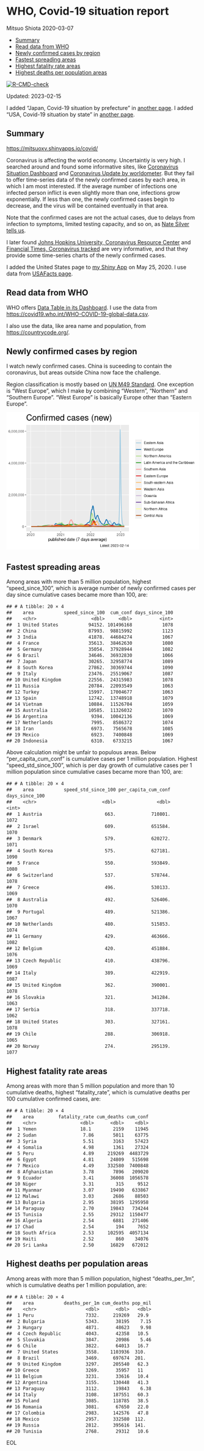 WHO, Covid-19 situation report
================
Mitsuo Shiota
2020-03-07

- <a href="#summary" id="toc-summary">Summary</a>
- <a href="#read-data-from-who" id="toc-read-data-from-who">Read data from
  WHO</a>
- <a href="#newly-confirmed-cases-by-region"
  id="toc-newly-confirmed-cases-by-region">Newly confirmed cases by
  region</a>
- <a href="#fastest-spreading-areas"
  id="toc-fastest-spreading-areas">Fastest spreading areas</a>
- <a href="#highest-fatality-rate-areas"
  id="toc-highest-fatality-rate-areas">Highest fatality rate areas</a>
- <a href="#highest-deaths-per-population-areas"
  id="toc-highest-deaths-per-population-areas">Highest deaths per
  population areas</a>

<!-- badges: start -->

[![R-CMD-check](https://github.com/mitsuoxv/covid/actions/workflows/R-CMD-check.yaml/badge.svg)](https://github.com/mitsuoxv/covid/actions/workflows/R-CMD-check.yaml)
<!-- badges: end -->

Updated: 2023-02-15

I added “Japan, Covid-19 situation by prefecture” in [another
page](Japan.md). I added “USA, Covid-19 situation by state” in [another
page](USA.md).

## Summary

<https://mitsuoxv.shinyapps.io/covid/>

Coronavirus is affecting the world economy. Uncertaintiy is very high. I
searched around and found some informative sites, like [Coronavirus
Situation
Dashboard](https://who.maps.arcgis.com/apps/opsdashboard/index.html#/c88e37cfc43b4ed3baf977d77e4a0667)
and [Coronavirus Update by
worldometer](https://www.worldometers.info/coronavirus/). But they fail
to offer time-series data of the newly confirmed cases by each area, in
which I am most interested. If the average number of infections one
infected person inflict is even slightly more than one, infections grow
exponentially. If less than one, the newly confirmed cases begin to
decrease, and the virus will be contained eventually in that area.

Note that the confirmed cases are not the actual cases, due to delays
from infection to symptoms, limited testing capacity, and so on, as
[Nate Silver tells
us](https://fivethirtyeight.com/features/coronavirus-case-counts-are-meaningless/).

I later found [Johns Hopkins University, Coronavirus Resource
Center](https://coronavirus.jhu.edu/) and [Financial Times, Coronavirus
tracked](https://www.ft.com/content/a26fbf7e-48f8-11ea-aeb3-955839e06441)
are very informative, and that they provide some time-series charts of
the newly confirmed cases.

I added the United States page to [my Shiny
App](https://mitsuoxv.shinyapps.io/covid/) on May 25, 2020. I use data
from [USAFacts
page](https://usafacts.org/visualizations/coronavirus-covid-19-spread-map/).

## Read data from WHO

WHO offers [Data Table in its Dashboard](https://covid19.who.int/table).
I use the data from
<https://covid19.who.int/WHO-COVID-19-global-data.csv>.

I also use the data, like area name and population, from
<https://countrycode.org/>.

## Newly confirmed cases by region

I watch newly confirmed cases. China is suceeding to contain the
coronavirus, but areas outside China now face the challenge.

Region classification is mostly based on [UN M49
Standard](https://unstats.un.org/unsd/methodology/m49/). One exception
is “West Europe”, which I make by combining “Western”, “Northern” and
“Southern Europe”. “West Europe” is basically Europe other than “Eastern
Europe”.

![](README_files/figure-gfm/chart-1.png)<!-- -->

## Fastest spreading areas

Among areas with more than 5 million population, highest
“speed_since_100”, which is average number of newly confirmed cases per
day since cumulative cases became more than 100, are:

    ## # A tibble: 20 × 4
    ##    area           speed_since_100  cum_conf days_since_100
    ##    <chr>                    <dbl>     <dbl>          <int>
    ##  1 United States           94152. 101496168           1078
    ##  2 China                   87993.  98815992           1123
    ##  3 India                   41878.  44684274           1067
    ##  4 France                  35613.  38462630           1080
    ##  5 Germany                 35054.  37928944           1082
    ##  6 Brazil                  34646.  36932830           1066
    ##  7 Japan                   30265.  32958774           1089
    ##  8 South Korea             27862.  30369744           1090
    ##  9 Italy                   23476.  25519067           1087
    ## 10 United Kingdom          22556.  24315983           1078
    ## 11 Russia                  20784.  22093549           1063
    ## 12 Turkey                  15997.  17004677           1063
    ## 13 Spain                   12742.  13748918           1079
    ## 14 Vietnam                 10884.  11526704           1059
    ## 15 Australia               10585.  11326032           1070
    ## 16 Argentina                9394.  10042136           1069
    ## 17 Netherlands              7995.   8586372           1074
    ## 18 Iran                     6973.   7565678           1085
    ## 19 Mexico                   6923.   7400848           1069
    ## 20 Indonesia                6310.   6733215           1067

Above calculation might be unfair to populous areas. Below
“per_capita_cum_conf” is cumulative cases per 1 million population.
Highest “speed_std_since_100”, which is per day growth of cumulative
cases per 1 million population since cumulative cases became more than
100, are:

    ## # A tibble: 20 × 4
    ##    area           speed_std_since_100 per_capita_cum_conf days_since_100
    ##    <chr>                        <dbl>               <dbl>          <int>
    ##  1 Austria                       663.             710801.           1072
    ##  2 Israel                        609.             651584.           1070
    ##  3 Denmark                       579.             620272.           1071
    ##  4 South Korea                   575.             627181.           1090
    ##  5 France                        550.             593849.           1080
    ##  6 Switzerland                   537.             578744.           1078
    ##  7 Greece                        496.             530133.           1069
    ##  8 Australia                     492.             526406.           1070
    ##  9 Portugal                      489.             521386.           1067
    ## 10 Netherlands                   480.             515853.           1074
    ## 11 Germany                       429.             463666.           1082
    ## 12 Belgium                       420.             451884.           1076
    ## 13 Czech Republic                410.             438796.           1069
    ## 14 Italy                         389.             422919.           1087
    ## 15 United Kingdom                362.             390001.           1078
    ## 16 Slovakia                      321.             341284.           1063
    ## 17 Serbia                        318.             337718.           1062
    ## 18 United States                 303.             327161.           1078
    ## 19 Chile                         288.             306918.           1065
    ## 20 Norway                        274.             295139.           1077

## Highest fatality rate areas

Among areas with more than 5 million population and more than 10
cumulative deaths, highest “fatality_rate”, which is cumulative deaths
per 100 cumulative confirmed cases, are:

    ## # A tibble: 20 × 4
    ##    area         fatality_rate cum_deaths cum_conf
    ##    <chr>                <dbl>      <dbl>    <dbl>
    ##  1 Yemen                18.1        2159    11945
    ##  2 Sudan                 7.86       5011    63775
    ##  3 Syria                 5.51       3163    57423
    ##  4 Somalia               4.98       1361    27324
    ##  5 Peru                  4.89     219269  4483729
    ##  6 Egypt                 4.81      24809   515698
    ##  7 Mexico                4.49     332580  7400848
    ##  8 Afghanistan           3.78       7896   209020
    ##  9 Ecuador               3.41      36008  1056578
    ## 10 Niger                 3.31        315     9512
    ## 11 Myanmar               3.07      19490   633867
    ## 12 Malawi                3.03       2686    88503
    ## 13 Bulgaria              2.95      38195  1295958
    ## 14 Paraguay              2.70      19843   734244
    ## 15 Tunisia               2.55      29312  1150477
    ## 16 Algeria               2.54       6881   271406
    ## 17 Chad                  2.54        194     7652
    ## 18 South Africa          2.53     102595  4057134
    ## 19 Haiti                 2.52        860    34076
    ## 20 Sri Lanka             2.50      16829   672012

## Highest deaths per population areas

Among areas with more than 5 million population, highest
“deaths_per_1m”, which is cumulative deaths per 1 million population,
are:

    ## # A tibble: 20 × 4
    ##    area           deaths_per_1m cum_deaths pop_mil
    ##    <chr>                  <dbl>      <dbl>   <dbl>
    ##  1 Peru                   7332.     219269   29.9 
    ##  2 Bulgaria               5343.      38195    7.15
    ##  3 Hungary                4871.      48623    9.98
    ##  4 Czech Republic         4043.      42358   10.5 
    ##  5 Slovakia               3847.      20986    5.46
    ##  6 Chile                  3822.      64013   16.7 
    ##  7 United States          3558.    1103936  310.  
    ##  8 Brazil                 3469.     697674  201.  
    ##  9 United Kingdom         3297.     205540   62.3 
    ## 10 Greece                 3269.      35957   11   
    ## 11 Belgium                3231.      33616   10.4 
    ## 12 Argentina              3155.     130448   41.3 
    ## 13 Paraguay               3112.      19843    6.38
    ## 14 Italy                  3108.     187551   60.3 
    ## 15 Poland                 3085.     118785   38.5 
    ## 16 Romania                3081.      67650   22.0 
    ## 17 Colombia               2983.     142576   47.8 
    ## 18 Mexico                 2957.     332580  112.  
    ## 19 Russia                 2812.     395616  141.  
    ## 20 Tunisia                2768.      29312   10.6

EOL
